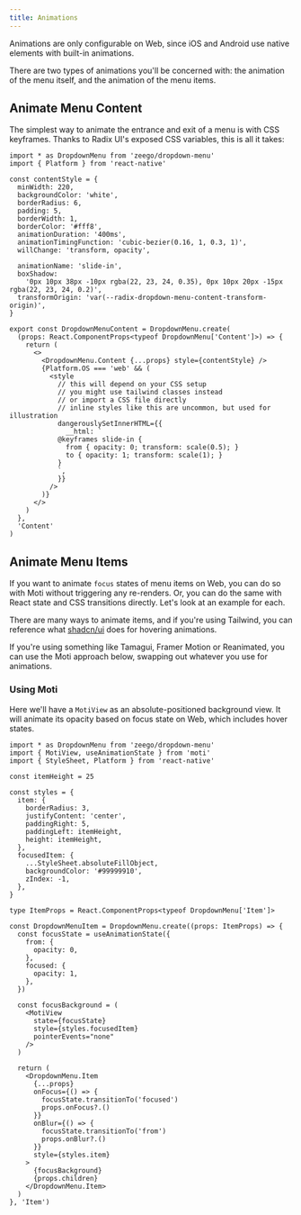 ```yaml
---
title: Animations
---
```


Animations are only configurable on Web, since iOS and Android use native elements with built-in animations.

There are two types of animations you'll be concerned with: the animation of the menu itself, and the animation of the menu items.

## Animate Menu Content

The simplest way to animate the entrance and exit of a menu is with CSS keyframes. Thanks to Radix UI's exposed CSS variables, this is all it takes:

```tsx
import * as DropdownMenu from 'zeego/dropdown-menu'
import { Platform } from 'react-native'

const contentStyle = {
  minWidth: 220,
  backgroundColor: 'white',
  borderRadius: 6,
  padding: 5,
  borderWidth: 1,
  borderColor: '#fff8',
  animationDuration: '400ms',
  animationTimingFunction: 'cubic-bezier(0.16, 1, 0.3, 1)',
  willChange: 'transform, opacity',

  animationName: 'slide-in',
  boxShadow:
    '0px 10px 38px -10px rgba(22, 23, 24, 0.35), 0px 10px 20px -15px rgba(22, 23, 24, 0.2)',
  transformOrigin: 'var(--radix-dropdown-menu-content-transform-origin)',
}

export const DropdownMenuContent = DropdownMenu.create(
  (props: React.ComponentProps<typeof DropdownMenu['Content']>) => {
    return (
      <>
        <DropdownMenu.Content {...props} style={contentStyle} />
        {Platform.OS === 'web' && (
          <style
            // this will depend on your CSS setup
            // you might use tailwind classes instead
            // or import a CSS file directly
            // inline styles like this are uncommon, but used for illustration
            dangerouslySetInnerHTML={{
              __html: `
            @keyframes slide-in {
              from { opacity: 0; transform: scale(0.5); }
              to { opacity: 1; transform: scale(1); }
            }
            `,
            }}
          />
        )}
      </>
    )
  },
  'Content'
)
```

## Animate Menu Items

If you want to animate `focus` states of menu items on Web, you can do so with Moti without triggering any re-renders. Or, you can do the same with React state and CSS transitions directly. Let's look at an example for each.

There are many ways to animate items, and if you're using Tailwind, you can reference what [shadcn/ui](https://ui.shadcn.com/docs/components/dropdown-menu) does for hovering animations.

If you're using something like Tamagui, Framer Motion or Reanimated, you can use the Moti approach below, swapping out whatever you use for animations.

### Using Moti

Here we'll have a `MotiView` as an absolute-positioned background view. It will animate its opacity based on focus state on Web, which includes hover states.

```tsx
import * as DropdownMenu from 'zeego/dropdown-menu'
import { MotiView, useAnimationState } from 'moti'
import { StyleSheet, Platform } from 'react-native'

const itemHeight = 25

const styles = {
  item: {
    borderRadius: 3,
    justifyContent: 'center',
    paddingRight: 5,
    paddingLeft: itemHeight,
    height: itemHeight,
  },
  focusedItem: {
    ...StyleSheet.absoluteFillObject,
    backgroundColor: '#99999910',
    zIndex: -1,
  },
}

type ItemProps = React.ComponentProps<typeof DropdownMenu['Item']>

const DropdownMenuItem = DropdownMenu.create((props: ItemProps) => {
  const focusState = useAnimationState({
    from: {
      opacity: 0,
    },
    focused: {
      opacity: 1,
    },
  })

  const focusBackground = (
    <MotiView
      state={focusState}
      style={styles.focusedItem}
      pointerEvents="none"
    />
  )

  return (
    <DropdownMenu.Item
      {...props}
      onFocus={() => {
        focusState.transitionTo('focused')
        props.onFocus?.()
      }}
      onBlur={() => {
        focusState.transitionTo('from')
        props.onBlur?.()
      }}
      style={styles.item}
    >
      {focusBackground}
      {props.children}
    </DropdownMenu.Item>
  )
}, 'Item')
```
